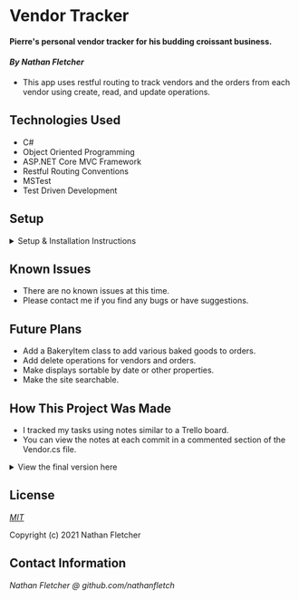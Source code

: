# Vendor Tracker


#### Pierre's personal vendor tracker for his budding croissant business.

#### _By Nathan Fletcher_

* This app uses restful routing to track vendors and the orders from each vendor using create, read, and update operations.

## Technologies Used

* C#
* Object Oriented Programming
* ASP.NET Core MVC Framework
* Restful Routing Conventions
* MSTest
* Test Driven Development

## Setup

<details>
<summary>Setup & Installation Instructions</summary>

* Clone this repository to your local machine
* Install C# and .NET using the [.NET 5 SDK](https://dotnet.microsoft.com/download/dotnet-core/thank-you/sdk-5.0.100-macos-x64-installer) if necessary
* Inside the project folder, navigate to the VendorTracker.Tests folder in your terminal
* Type `dotnet restore` and press enter.
* Type `dotnet test`and press enter to run the tests.
* Navigate to the VendorTracker folder
* Type `dotnet build` and press enter to compile the project.
* Type `dotnet run` to start the server.
* Enter localhost:5000 in your browser to start tracking. 
</details>

## Known Issues
* There are no known issues at this time.
* Please contact me if you find any bugs or have suggestions. 

## Future Plans
* Add a BakeryItem class to add various baked goods to orders.
* Add delete operations for vendors and orders.
* Make displays sortable by date or other properties. 
* Make the site searchable.

## How This Project Was Made
* I tracked my tasks using notes similar to a Trello board.
* You can view the notes at each commit in a commented section of the Vendor.cs file.
<details>
<summary>View the final version here</summary>

### Extras: 

delete - delete breaks the find function as currently implemented because it's linked to the index

order items class - import and integrate last week's project

Done extras:
build Order show

sort/filter buttons

edit/update:
*    done: -test/write method to update 
*    done: -make a get link from show page /vendors/{id}/orders/{id}/update
*    done: -make controller edit route to go to form
*    done: -make edit form
*    done: -call post submit route
*    done: -make controller update route

### MVP Done: 

build logic files w/ tests - just utility/constructors at this point
  Order: title, the description, the price, the date

build out MVC for the required stuff: 
done: Splash

Vendor: 
done: index
goto form
create
show

Order:
goto form
create

styling

Readme
</details>


## License

_[MIT](https://opensource.org/licenses/MIT)_  

Copyright (c) 2021 Nathan Fletcher 

## Contact Information

_Nathan Fletcher @ github.com/nathanfletch_  